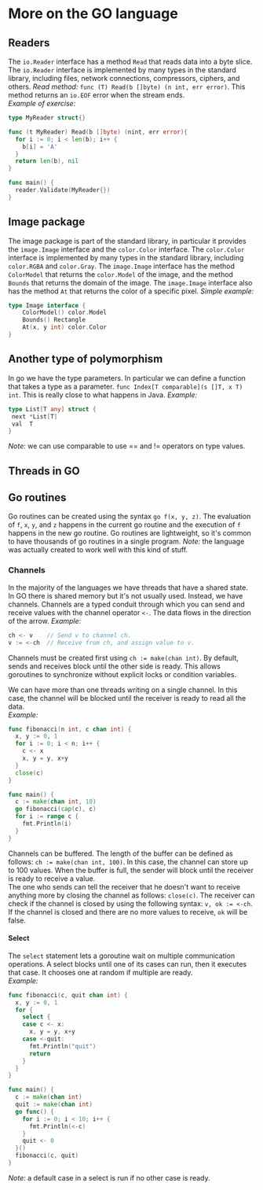 # More on the GO language

## Readers

The `io.Reader` interface has a method `Read` that reads data into a byte slice. The `io.Reader` interface is implemented by many types in the standard library, including files, network connections, compressors, ciphers, and others.
*Read method:* `func (T) Read(b []byte) (n int, err error)`. This method returns an `io.EOF` error when the stream ends.  
*Example of exercise:*

```go
type MyReader struct{}

func (t MyReader) Read(b []byte) (nint, err error){
  for i := 0; i < len(b); i++ {
    b[i] = 'A'
  }
  return len(b), nil
}

func main() {
  reader.Validate(MyReader{})
}
```

## Image package

The image package is part of the standard library, in particular it provides the `image.Image` interface and the `color.Color` interface. The `color.Color` interface is implemented by many types in the standard library, including `color.RGBA` and `color.Gray`. The `image.Image` interface has the method `ColorModel` that returns the `color.Model` of the image, and the method `Bounds` that returns the domain of the image. The `image.Image` interface also has the method `At` that returns the color of a specific pixel.
*Simple example:*

```go
type Image interface {
    ColorModel() color.Model
    Bounds() Rectangle
    At(x, y int) color.Color
}
```

## Another type of polymorphism

In go we have the type parameters. In particular we can define a function that takes a type as a parameter. `func Index[T comparable](s []T, x T) int`. This is really close to what happens in Java.
*Example:*

```go
type List[T any] struct {
 next *List[T]
 val  T
}
```

*Note:* we can use comparable to use == and != operators on type values.

## Threads in GO

## Go routines

Go routines can be created using the syntax `go f(x, y, z)`. The evaluation of `f`, `x`, `y`, and `z` happens in the current go routine and the execution of `f` happens in the new go routine. Go routines are lightweight, so it's common to have thousands of go routines in a single program. *Note:* the language was actually created to work well with this kind of stuff.

### Channels

In the majority of the languages we have threads that have a shared state. In GO there is shared memory but it's not usually used. Instead, we have channels. Channels are a typed conduit through which you can send and receive values with the channel operator `<-`. The data flows in the direction of the arrow. *Example:*

```go
ch <- v    // Send v to channel ch.
v := <-ch  // Receive from ch, and assign value to v.
```

Channels must be created first using `ch := make(chan int)`. By default, sends and receives block until the other side is ready. This allows goroutines to synchronize without explicit locks or condition variables.

We can have more than one threads writing on a single channel. In this case, the channel will be blocked until the receiver is ready to read all the data.  
*Example:*

```go
func fibonacci(n int, c chan int) {
  x, y := 0, 1
  for i := 0; i < n; i++ {
    c <- x
    x, y = y, x+y
  }
  close(c)
}

func main() {
  c := make(chan int, 10)
  go fibonacci(cap(c), c)
  for i := range c {
    fmt.Println(i)
  }
}
```

Channels can be buffered. The length of the buffer can be defined as follows: `ch := make(chan int, 100)`. In this case, the channel can store up to 100 values. When the buffer is full, the sender will block until the receiver is ready to receive a value.  
The one who sends can tell the receiver that he doesn't want to receive anything more by closing the channel as follows: `close(c)`. The receiver can check if the channel is closed by using the following syntax: `v, ok := <-ch`. If the channel is closed and there are no more values to receive, `ok` will be false.

#### Select

The `select` statement lets a goroutine wait on multiple communication operations. A select blocks until one of its cases can run, then it executes that case. It chooses one at random if multiple are ready.  
*Example:*

```go
func fibonacci(c, quit chan int) {
  x, y := 0, 1
  for {
    select {
    case c <- x:
      x, y = y, x+y
    case <-quit:
      fmt.Println("quit")
      return
    }
  }
}

func main() {
  c := make(chan int)
  quit := make(chan int)
  go func() {
    for i := 0; i < 10; i++ {
      fmt.Println(<-c)
    }
    quit <- 0
  }()
  fibonacci(c, quit)
}
```

*Note:* a default case in a select is run if no other case is ready.
